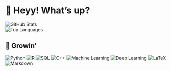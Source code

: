 # 👋 Heyy! What’s up?
![GitHub Stats](https://github-readme-stats.vercel.app/api?username=lzyFreak&show_icons=true&theme=dracula)  
![Top Languages](https://github-readme-stats.vercel.app/api/top-langs/?username=lzyFreak&layout=compact&theme=dracula&langs_count=8&hide=html)
## 🧠 Growin’

![Python](https://img.shields.io/badge/Python-3776AB?style=for-the-badge&logo=python&logoColor=white)
![R](https://img.shields.io/badge/R-276DC3?style=for-the-badge&logo=r&logoColor=white)
![SQL](https://img.shields.io/badge/SQL-4479A1?style=for-the-badge&logo=postgresql&logoColor=white)
![C++](https://img.shields.io/badge/C++-00599C?style=for-the-badge&logo=c%2B%2B&logoColor=white)
![Machine Learning](https://img.shields.io/badge/Machine%20Learning-FCC624?style=for-the-badge&logo=scikit-learn&logoColor=black)
![Deep Learning](https://img.shields.io/badge/Deep%20Learning-FF6F00?style=for-the-badge&logo=pytorch&logoColor=white)
![LaTeX](https://img.shields.io/badge/LaTeX-008080?style=for-the-badge&logo=latex&logoColor=white)
![Markdown](https://img.shields.io/badge/Markdown-000000?style=for-the-badge&logo=markdown&logoColor=white)

<!---
- 👀 I’m interested in ...
- 🌱 I’m currently learning ...
- 💞️ I’m looking to collaborate on ...
- 📫 How to reach me ...
- 😄 Pronouns: ...
- ⚡ Fun fact: ...
--->
<!---
lzyFreak/lzyFreak is a ✨ special ✨ repository because its `README.md` (this file) appears on your GitHub profile.
You can click the Preview link to take a look at your changes.
--->

